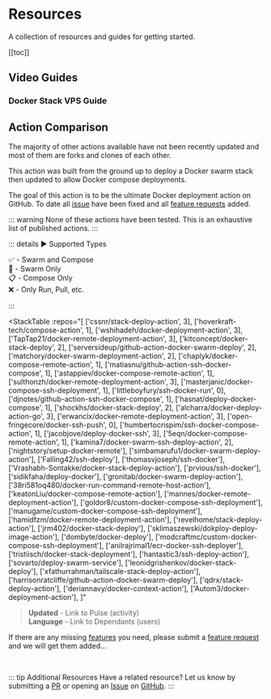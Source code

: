 # Resources

A collection of resources and guides for getting started.

[[toc]]

## Video Guides

### Docker Stack VPS Guide

<YouTubeEmbed video-id="fuZoxuBiL9o" />

## Action Comparison

The majority of other actions available have not been recently updated
and most of them are forks and clones of each other.

This action was built from the ground up to deploy a Docker swarm stack
then updated to allow Docker compose deployments.

The goal of this action is to be the ultimate Docker deployment action on GitHub.
To date all [issue](https://github.com/cssnr/stack-deploy-action/issues) have been fixed
and all [feature requests](https://github.com/cssnr/stack-deploy-action/discussions/categories/feature-requests) added.

::: warning
None of these actions have been tested. This is an exhaustive list of published actions.
:::

::: details ▶️ Supported Types

✅ - Swarm and Compose  
🐳 - Swarm Only  
📋 - Compose Only  
❌ - Only Run, Pull, etc.

:::

<!-- Data Structure (type: 0-3): ['user/repo', 0] -->
<!-- Sort Order - 1: Stars - 2: Forks - 3: Updated -->

<StackTable
:repos="[
['cssnr/stack-deploy-action', 3],
['hoverkraft-tech/compose-action', 1],
['wshihadeh/docker-deployment-action', 3],
['TapTap21/docker-remote-deployment-action', 3],
['kitconcept/docker-stack-deploy', 2],
['serversideup/github-action-docker-swarm-deploy', 2],
['matchory/docker-swarm-deployment-action', 2],
['chaplyk/docker-compose-remote-action', 1],
['matiasnu/github-action-ssh-docker-compose', 1],
['astappiev/docker-compose-remote-action', 1],
['sulthonzh/docker-remote-deployment-action', 3],
['masterjanic/docker-compose-ssh-deployment', 1],
['littleboyfury/ssh-docker-run', 0],
['djnotes/github-action-ssh-docker-compose', 1],
['hasnat/deploy-docker-compose', 1],
['shockhs/docker-stack-deploy', 2],
['alcharra/docker-deploy-action-go', 3],
['erwanclx/docker-remote-deployment-action', 3],
['open-fringecore/docker-ssh-push', 0],
['humbertocrispim/ssh-docker-compose-action', 1],
['jacobjove/deploy-docker-ssh', 3],
['5eqn/docker-compose-remote-action', 1],
['kamina7/docker-swarm-ssh-deploy-action', 2],
['nightstory/setup-docker-remote'],
['simbamarufu1/docker-swarm-deploy-action'],
['Falling42/ssh-deploy'],
['thomasvjoseph/ssh-docker'],
['Vrashabh-Sontakke/docker-stack-deploy-action'],
['prvious/ssh-docker'],
['sidikfaha/deploy-docker'],
['gronitab/docker-swarm-deploy-action'],
['38ri581oq480/docker-run-command-remote-host-action'],
['keatonLiu/docker-compose-remote-action'],
['mannes/docker-remote-deployment-action'],
['goldor8/custom-docker-compose-ssh-deployment'],
['manugame/custom-docker-compose-ssh-deployment'],
['hamidfzm/docker-remote-deployment-action'],
['revelhome/stack-deploy-action'],
['jrm402/docker-stack-deploy'],
['sklimaszewski/dokploy-deploy-image-action'],
['dombyte/docker-deploy'],
['modcraftmc/custom-docker-compose-ssh-deployment'],
['anilrajrimal1/ecr-docker-ssh-deployer'],
['tristiisch/docker-stack-deployment'],
['hantastic3/ssh-deploy-action'],
['sovarto/deploy-swarm-service'],
['leonidgrishenkov/docker-stack-deploy'],
['xfathurrahman/tailscale-stack-deploy-action'],
['harrisonratcliffe/github-action-docker-swarm-deploy'],
['qdrx/stack-deploy-action'],
['deriannavy/docker-context-action'],
['Autom3/docker-deployment-action'],
]"
</StackTable>

> **Updated** - Link to Pulse (activity)  
> **Language** - Link to Dependants (users)

If there are any missing [features](../guides/features.md) you need,
please submit a [feature request](https://github.com/cssnr/stack-deploy-action/discussions/categories/feature-requests) and we will get them added...

&nbsp;

::: tip Additional Resources
Have a related resource? Let us know by submitting a [PR](https://github.com/cssnr/stack-deploy-docs/edit/master/docs/guides/examples.md)
or opening an [Issue](https://github.com/cssnr/stack-deploy-docs/issues) on [GitHub](https://github.com/cssnr/stack-deploy-docs).
:::
